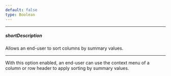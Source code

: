 ```yaml
---
default: false
type: Boolean
---
```

---
##### shortDescription
Allows an end-user to sort columns by summary values.

---
With this option enabled, an end-user can use the context menu of a column or row header to apply sorting by summary values.